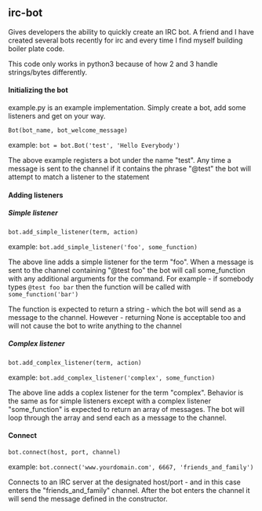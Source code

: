 ## irc-bot
Gives developers the ability to quickly create an IRC bot.  A friend and I have created several bots recently for irc and every time I find myself building boiler plate code.

This code only works in python3 because of how 2 and 3 handle strings/bytes differently.

#### Initializing the bot

example.py is an example implementation.  Simply create a bot, add some listeners and get on your way.

```
Bot(bot_name, bot_welcome_message)
```
example: ```bot = bot.Bot('test', 'Hello Everybody')```

The above example registers a bot under the name "test".  Any time a message is sent to the channel if it contains the phrase "@test" the bot will attempt to match a listener to the statement

#### Adding listeners

##### Simple listener

```
bot.add_simple_listener(term, action)
```
example: ```bot.add_simple_listener('foo', some_function)```

The above line adds a simple listener for the term "foo".  When a message is sent to the channel containing "@test foo" the bot will call some_function with any additional arguments for the command.  For example - if somebody types ```@test foo bar``` then the function will be called with ```some_function('bar')```

The function is expected to return a string - which the bot will send as a message to the channel.  However - returning None is acceptable too and will not cause the bot to write anything to the channel

##### Complex listener

```
bot.add_complex_listener(term, action)
```
example: ```bot.add_complex_listener('complex', some_function)```

The above line adds a coplex listener for the term "complex".  Behavior is the same as for simple listeners except with a complex listener "some_function" is expected to return an array of messages.  The bot will loop through the array and send each as a message to the channel.

#### Connect

```
bot.connect(host, port, channel)
```
example: ```bot.connect('www.yourdomain.com', 6667, 'friends_and_family')```

Connects to an IRC server at the designated host/port - and in this case enters the "friends_and_family" channel.  After the bot enters the channel it will send the message defined in the constructor.
